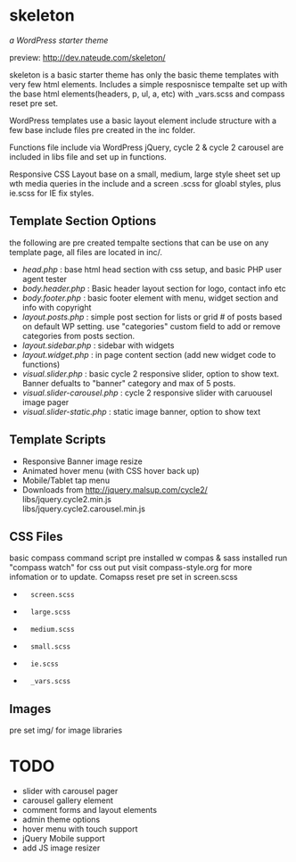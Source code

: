 skeleton
================================================================
*a WordPress starter theme*

preview: http://dev.nateude.com/skeleton/

skeleton is a basic starter theme has only the basic theme templates with very few html elements. Includes a simple resposnisce tempalte set up with the base html elements(headers, p, ul, a, etc) with _vars.scss and compass reset pre set.

WordPress templates use a basic layout element include structure with a few base include files pre created in the inc folder.

Functions file include via WordPress jQuery, cycle 2 & cycle 2 carousel are included in libs file and set up in functions.

Responsive CSS Layout base on a small, medium, large  style sheet set up wth media queries in the include and a screen .scss for gloabl styles, plus ie.scss for IE fix styles.


Template Section Options
-----------------------------------------------------------
the following are pre created tempalte sections that can be use on any template page, all files are located in inc/.

*	*head.php* : base html head section with css setup, and basic PHP user agent tester
*	*body.header.php* : Basic header layout section for logo, contact info etc
*	*body.footer.php* : basic footer element with menu, widget section and info with copyright
*	*layout.posts.php* : simple post section for lists or grid # of posts based on default WP setting. use "categories" custom field to add or remove  categories from posts section.
*	*layout.sidebar.php* : sidebar with widgets
*	*layout.widget.php* : in page content section (add new widget code to functions)
*	*visual.slider.php* : basic cycle 2 responsive slider, option to show text. Banner defualts to "banner" category and max of 5 posts.
*	*visual.slider-carousel.php* : cycle 2 responsive slider with caruousel image pager
*	*visual.slider-static.php* : static image banner, option to show text


Template Scripts
-----------------------------------------------------------
*	Responsive Banner image resize
*	Animated hover menu (with CSS hover back up)
*	Mobile/Tablet tap menu
*	Downloads from http://jquery.malsup.com/cycle2/  
	libs/jquery.cycle2.min.js  
	libs/jquery.cycle2.carousel.min.js

CSS Files
-----------------------------------------------------------
basic compass command script pre installed w compas & sass installed run "compass watch" for css out put visit compass-style.org for more infomation or to update. Comapss reset pre set in screen.scss

*		screen.scss
*		large.scss
*		medium.scss
*		small.scss
*		ie.scss
*		_vars.scss

Images
-----------------------------------------------------------
pre set img/ for image libraries


TODO
================================================================
*	slider with carousel pager
*	carousel gallery element
*	comment forms and layout elements
*	admin theme options
*	hover menu with touch support
*	jQuery Mobile support
*	add JS image resizer
